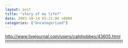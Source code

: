 ```yaml
---
layout: post
title: "story of my life?"
date: 2003-10-14 03:21:00 +0000
categories: ["Uncategorized"]
---
```


http://www.livejournal.com/users/calnhobbes/43605.html !!!!!!!!!!!!!!!!!!!!!!!!!!!!!!!!!!!!!!!!!!!!!!!!!!!!!!!!!!!!!!!!!!!!!!!!!!!!!!!!!!!!!!!!!!!!!!!!!